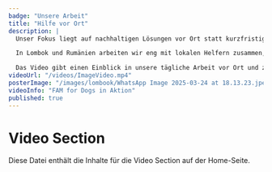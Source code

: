 ```yaml
---
badge: "Unsere Arbeit"
title: "Hilfe vor Ort"
description: |
  Unser Fokus liegt auf nachhaltigen Lösungen vor Ort statt kurzfristiger Maßnahmen. Wir glauben, dass nur durch eine dauerhafte Präsenz und lokale Zusammenarbeit echte Veränderungen möglich sind.

  In Lombok und Rumänien arbeiten wir eng mit lokalen Helfern zusammen, um die Lebensbedingungen der Straßenhunde langfristig zu verbessern. Unsere Programme sind darauf ausgerichtet, nicht nur akute Probleme zu lösen, sondern nachhaltige Strukturen zu schaffen.

  Das Video gibt einen Einblick in unsere tägliche Arbeit vor Ort und zeigt, mit wie viel Engagement unser Team die verschiedenen Projekte betreut.
videoUrl: "/videos/ImageVideo.mp4"
posterImage: "/images/lombook/WhatsApp Image 2025-03-24 at 18.13.23.jpeg"
videoInfo: "FAM for Dogs in Aktion"
published: true
---
```


# Video Section

Diese Datei enthält die Inhalte für die Video Section auf der Home-Seite. 
